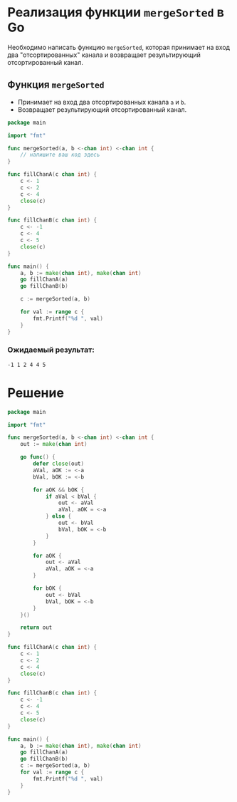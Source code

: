 # Реализация функции `mergeSorted` в Go

Необходимо написать функцию `mergeSorted`, которая принимает на вход два "отсортированных" канала и возвращает результирующий отсортированный канал.

## Функция `mergeSorted`
- Принимает на вход два отсортированных канала `a` и `b`.
- Возвращает результирующий отсортированный канал.

```go
package main

import "fmt"

func mergeSorted(a, b <-chan int) <-chan int {
	// напишите ваш код здесь
}

func fillChanA(c chan int) {
	c <- 1
	c <- 2
	c <- 4
	close(c)
}

func fillChanB(c chan int) {
	c <- -1
	c <- 4
	c <- 5
	close(c)
}

func main() {
	a, b := make(chan int), make(chan int)
	go fillChanA(a)
	go fillChanB(b)

	c := mergeSorted(a, b)

	for val := range c {
		fmt.Printf("%d ", val)
	}
}
```

### Ожидаемый результат:
```text
-1 1 2 4 4 5
```

# Решение

```go
package main

import "fmt"

func mergeSorted(a, b <-chan int) <-chan int {
	out := make(chan int)

	go func() {
		defer close(out)
		aVal, aOK := <-a
		bVal, bOK := <-b

		for aOK && bOK {
			if aVal < bVal {
				out <- aVal
				aVal, aOK = <-a
			} else {
				out <- bVal
				bVal, bOK = <-b
			}
		}

		for aOK {
			out <- aVal
			aVal, aOK = <-a
		}

		for bOK {
			out <- bVal
			bVal, bOK = <-b
		}
	}()

	return out
}

func fillChanA(c chan int) {
	c <- 1
	c <- 2
	c <- 4
	close(c)
}

func fillChanB(c chan int) {
	c <- -1
	c <- 4
	c <- 5
	close(c)
}

func main() {
	a, b := make(chan int), make(chan int)
	go fillChanA(a)
	go fillChanB(b)
	c := mergeSorted(a, b)
	for val := range c {
		fmt.Printf("%d ", val)
	}
}
```